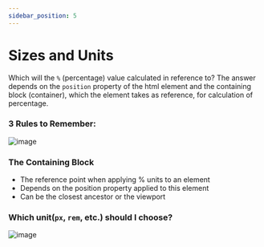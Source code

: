 ```yaml
---
sidebar_position: 5
---
```


# Sizes and Units

Which will the `%` (percentage) value calculated in reference to? The answer depends on the `position` property of the html element and the containing block (container), which the element takes as reference, for calculation of percentage.

### 3 Rules to Remember:

![image](https://github.com/actionanand/css-uhost/assets/46064269/9369d41a-0852-4c94-83eb-3e8d26f46abd)

### The Containing Block

* The reference point when applying % units to an element
* Depends on the position property applied to this element
* Can be the closest ancestor or the viewport

### Which unit(`px`, `rem`, etc.) should I choose?

![image](https://github.com/actionanand/css-uhost/assets/46064269/450f79fb-e906-46fd-b9bb-f796ba2e1f7a)
